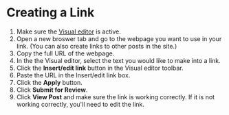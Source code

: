 # Creating a Link

1. Make sure the [Visual editor](/working-with-text-and-links/working-with-content-in-the-visual-editor.md) is active.
2. Open a new broswer tab and go to the webpage you want to use in your link. \(You can also create links to other posts in the site.\)
3. Copy the full URL of the webpage.
4. In the the Visual editor, select the text you would like to make into a link.
5. Click the **Insert/edit link** button in the Visual editor toolbar.
6. Paste the URL in the Insert/edit link box.
7. Click the **Apply** button.
8. Click **Submit for Review**.
9. Click **View Post** and make sure the link is working correctly. If it is not working correctly, you'll need to edit the link.



